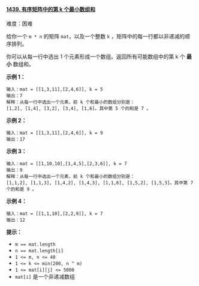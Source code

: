 #### [1439\. 有序矩阵中的第 k 个最小数组和](https://leetcode.cn/problems/find-the-kth-smallest-sum-of-a-matrix-with-sorted-rows/)

难度：困难

给你一个 `m * n` 的矩阵 `mat`，以及一个整数 `k` ，矩阵中的每一行都以非递减的顺序排列。

你可以从每一行中选出 1 个元素形成一个数组。返回所有可能数组中的第 k 个 **最小** 数组和。

**示例 1：**

```
输入：mat = [[1,3,11],[2,4,6]], k = 5
输出：7
解释：从每一行中选出一个元素，前 k 个和最小的数组分别是：
[1,2], [1,4], [3,2], [3,4], [1,6]。其中第 5 个的和是 7 。  
```

**示例 2：**

```
输入：mat = [[1,3,11],[2,4,6]], k = 9
输出：17
```

**示例 3：**

```
输入：mat = [[1,10,10],[1,4,5],[2,3,6]], k = 7
输出：9
解释：从每一行中选出一个元素，前 k 个和最小的数组分别是：
[1,1,2], [1,1,3], [1,4,2], [1,4,3], [1,1,6], [1,5,2], [1,5,3]。其中第 7 个的和是 9 。
```

**示例 4：**

```
输入：mat = [[1,1,10],[2,2,9]], k = 7
输出：12
```

**提示：**

-   `m == mat.length`
-   `n == mat.length[i]`
-   `1 <= m, n <= 40`
-   `1 <= k <= min(200, n ^ m)`
-   `1 <= mat[i][j] <= 5000`
-   `mat[i]` 是一个非递减数组
